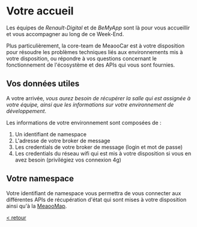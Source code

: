# Votre accueil

Les équipes de *Renault-Digital* et de *BeMyApp* sont là pour vous accueillir et vous accompagner au long de ce Week-End.

Plus particulièrement, la core-team de MeaooCar est à votre disposition pour résoudre les problèmes techniques liés aux environnements mis à votre disposition, ou répondre à vos questions concernant le fonctionnement de l'écosystème et des APIs qui vous sont fournies.

## Vos données utiles

A votre arrivée, *vous aurez besoin de récupérer la salle qui est assignée à votre équipe, ainsi que les informations sur votre environnement de développement*.

Les informations de votre environnement sont composées de :
1. Un identifiant de namespace
2. L'adresse de votre broker de message
3. Les credentials de votre broker de message (login et mot de passe)
4. Les credentials du réseau wifi qui est mis à votre disposition si vous en avez besoin (privilégiez vos connexion 4g)

## Votre namespace

Votre identifiant de namespace vous permettra de vous connecter aux différentes APIs de récupération d'état qui sont mises à votre disposition ainsi qu'à la [MeaooMap](map.md).

[< retour](README.md)